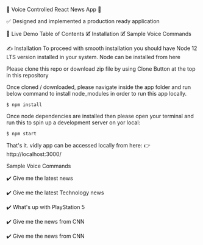 🎤 Voice Controlled React News App 📰

✅ Designed and implemented a production ready application

👏 Live Demo
Table of Contents
🗹 Installation
🗹 Sample Voice Commands

✍️ Installation
To proceed with smooth installation you should have Node 12 LTS version installed in your system. Node can be installed from here

Please clone this repo or download zip file by using Clone Button at the top in this repository

Once cloned / downloaded, please navigate inside the app folder and run below command to install node_modules in order to run this app locally.

```shell
$ npm install
```

Once node dependencies are installed then please open your terminal and run this to spin up a development server on yor local:

```shell
$ npm start
```

That's it. vidly app can be accessed locally from here: 👉 http://localhost:3000/

Sample Voice Commands

✔️ Give me the latest news

✔️ Give me the latest Technology news

✔️ What's up with PlayStation 5

✔️ Give me the news from CNN

✔️ Give me the news from CNN

